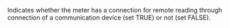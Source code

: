 ﻿Indicates whether the meter has a connection for remote reading through connection of a communication device (set TRUE) or not (set FALSE).
